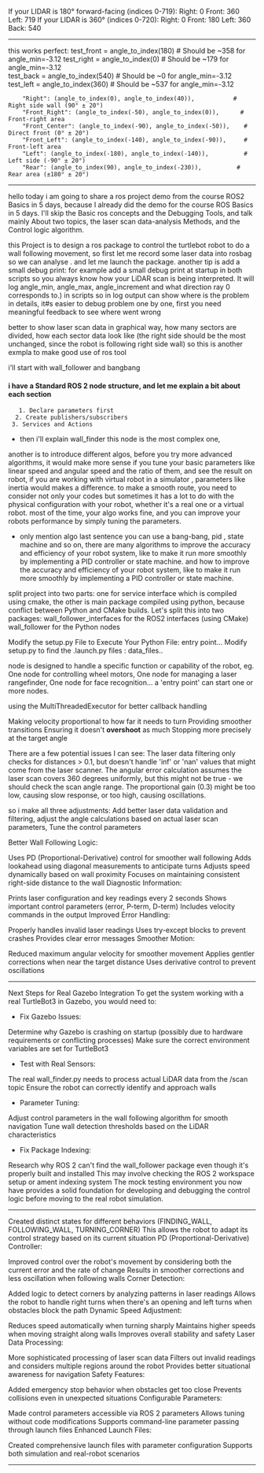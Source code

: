 

If your LIDAR is 180° forward-facing (indices 0-719):
Right: 0
Front: 360
Left: 719
If your LIDAR is 360° (indices 0-720):
Right: 0
Front: 180
Left: 360
Back: 540

---

this works perfect:
    test_front = angle_to_index(180)    # Should be ~358 for angle_min=-3.12
    test_right = angle_to_index(0)   # Should be ~179 for angle_min=-3.12  
    test_back = angle_to_index(540)   # Should be ~0 for angle_min=-3.12
    test_left = angle_to_index(360)   # Should be ~537 for angle_min=-3.12

        "Right": (angle_to_index(0), angle_to_index(40)),           # Right side wall (90° ± 20°)
        "Front_Right": (angle_to_index(-50), angle_to_index(0)),      # Front-right area
        "Front_Center": (angle_to_index(-90), angle_to_index(-50)),    # Direct front (0° ± 20°)
        "Front_Left": (angle_to_index(-140), angle_to_index(-90)),     # Front-left area  
        "Left": (angle_to_index(-180), angle_to_index(-140)),          # Left side (-90° ± 20°)
        "Rear": (angle_to_index(90), angle_to_index(-230)),          # Rear area (±180° ± 20°)



---
hello today i am going to share a ros project demo from the course ROS2 Basics in 5 days, because I already did the demo for the course ROS Basics in 5 days. I'll skip the Basic ros concepts and the Debugging Tools, and talk mainly About two topics, the laser scan data-analysis Methods, and the Control logic algorithm.

this Project is to design a ros package to control the turtlebot robot to do a wall following movement, 
so first let me record some laser data into rosbag so we can analyse .
and let me launch the package. another tip is add a small debug print: for example add a small debug print at startup in both scripts so you always know how your LiDAR scan is being interpreted. It will log angle_min, angle_max, angle_increment and what direction ray 0 corresponds to.) in scripts so in log output can show where is the problem in details, it#s easier to debug problem one by one, first you need meaningful feedback to see where went wrong






better to show laser scan data in graphical way, 
how many sectors are divided,
how each sector data look like (the right side should be the most unchanged, since the robot is following right side wall)
so this is another exmpla to make good use of ros tool 




i'll start with wall_follower and bangbang 

#### i have a Standard ROS 2 node structure, and let me explain a bit about each section
       1. Declare parameters first
      2. Create publishers/subscribers
     3. Services and Actions





+ then i'll explain wall_finder
this node is the most complex one,



another is to introduce different algos, before you try more advanced algorithms, it would make more sense if you tune your basic parameters like linear speed and angular speed and the ratio of them, and see the result on robot, if you are working with virtual robot in a simulator , parameters like inertia would makes a difference.  to make a smooth route, you need to consider not only your codes but sometimes it has a lot to do with the physical configuration with your robot, whether it's a real one or a virtual robot. most of the time, your algo works fine, and you can improve your robots performance by simply tuning the parameters.








+ only mention algo last sentence
you can use a bang-bang, pid , state machine and so on, there are many algorithms to improve the accuracy and efficiency of your robot system, like to make it run more smoothly by implementing a PID controller or state machine.
and how to improve the accuracy and efficiency of your robot system, like to make it run more smoothly by implementing a PID controller or state machine. 





split project into two parts: one for service interface which is compiled using cmake, the other is main package compiled using python, because conflict between Python and CMake builds. Let's split this into two packages:
wall_follower_interfaces for the ROS2 interfaces (using CMake)
wall_follower for the Python nodes

Modify the setup.py File to Execute Your Python File: entry point…
Modify setup.py to find the .launch.py files : data_files..

node is designed to handle a specific function or capability of the robot, eg. One node for controlling wheel motors, One node for managing a laser rangefinder, One node for face recognition… a 'entry point' can start one or more nodes.

using the MultiThreadedExecutor for better callback handling


Making velocity proportional to how far it needs to turn
Providing smoother transitions
Ensuring it doesn't **overshoot** as much
Stopping more precisely at the target angle


There are a few potential issues I can see:
The laser data filtering only checks for distances > 0.1, but doesn't handle 'inf' or 'nan' values that might come from the laser scanner.
The angular error calculation assumes the laser scan covers 360 degrees uniformly, but this might not be true - we should check the scan angle range.
The proportional gain (0.3) might be too low, causing slow response, or too high, causing oscillations.

so i make all three adjustments: Add better laser data validation and filtering, adjust the angle calculations based on actual laser scan parameters, Tune the control parameters


Better Wall Following Logic:

Uses PD (Proportional-Derivative) control for smoother wall following
Adds lookahead using diagonal measurements to anticipate turns
Adjusts speed dynamically based on wall proximity
Focuses on maintaining consistent right-side distance to the wall
Diagnostic Information:

Prints laser configuration and key readings every 2 seconds
Shows important control parameters (error, P-term, D-term)
Includes velocity commands in the output
Improved Error Handling:

Properly handles invalid laser readings
Uses try-except blocks to prevent crashes
Provides clear error messages
Smoother Motion:

Reduced maximum angular velocity for smoother movement
Applies gentler corrections when near the target distance
Uses derivative control to prevent oscillations








---













Next Steps for Real Gazebo Integration
To get the system working with a real TurtleBot3 in Gazebo, you would need to:

+ Fix Gazebo Issues:

Determine why Gazebo is crashing on startup (possibly due to hardware requirements or conflicting processes)
Make sure the correct environment variables are set for TurtleBot3

+ Test with Real Sensors:

The real wall_finder.py needs to process actual LiDAR data from the /scan topic
Ensure the robot can correctly identify and approach walls

+ Parameter Tuning:

Adjust control parameters in the wall following algorithm for smooth navigation
Tune wall detection thresholds based on the LiDAR characteristics

+ Fix Package Indexing:

Research why ROS 2 can't find the wall_follower package even though it's properly built and installed
This may involve checking the ROS 2 workspace setup or ament indexing system
The mock testing environment you now have provides a solid foundation for developing and debugging the control logic before moving to the real robot simulation.


---



Created distinct states for different behaviors (FINDING_WALL, FOLLOWING_WALL, TURNING_CORNER)
This allows the robot to adapt its control strategy based on its current situation
PD (Proportional-Derivative) Controller:

Improved control over the robot's movement by considering both the current error and the rate of change
Results in smoother corrections and less oscillation when following walls
Corner Detection:

Added logic to detect corners by analyzing patterns in laser readings
Allows the robot to handle right turns when there's an opening and left turns when obstacles block the path
Dynamic Speed Adjustment:

Reduces speed automatically when turning sharply
Maintains higher speeds when moving straight along walls
Improves overall stability and safety
Laser Data Processing:

More sophisticated processing of laser scan data
Filters out invalid readings and considers multiple regions around the robot
Provides better situational awareness for navigation
Safety Features:

Added emergency stop behavior when obstacles get too close
Prevents collisions even in unexpected situations
Configurable Parameters:

Made control parameters accessible via ROS 2 parameters
Allows tuning without code modifications
Supports command-line parameter passing through launch files
Enhanced Launch Files:

Created comprehensive launch files with parameter configuration
Supports both simulation and real-robot scenarios


---





